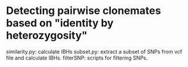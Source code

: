 # Detecting pairwise clonemates based on "identity by heterozygosity"

similarity.py: calculate IBHs
subset.py: extract a subset of SNPs from vcf file and calculate IBHs.
filterSNP: scripts for filtering SNPs.
